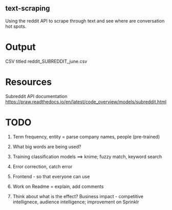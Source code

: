 ## text-scraping
Using the reddit API to scrape through text and see where are conversation hot spots.

# Output
CSV titled reddit_SUBREDDIT_june.csv

# Resources
Subreddit API documentation
https://praw.readthedocs.io/en/latest/code_overview/models/subreddit.html


# TODO
1. Term frequency, entity = parse company names, people (pre-trained)

2. What big words are being used?

3. Training classification models ==> knime; fuzzy match, keyword search

4. Error correction, catch error

5. Frontend - so that everyone can use

6. Work on Readme = explain, add comments

7. Think about what is the effect? Business impact - competitive intellignece, audience intelligence; improvement on Sprinklr
